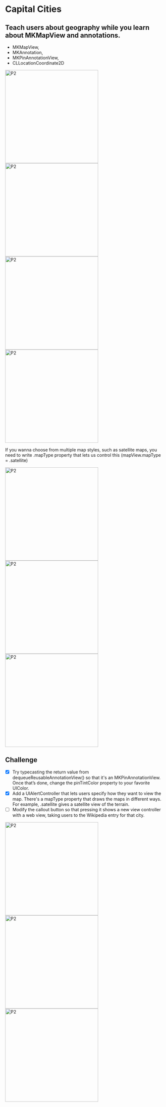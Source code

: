 # Capital Cities

## Teach users about geography while you learn about MKMapView and annotations.

- MKMapView, 
- MKAnnotation, 
- MKPinAnnotationView, 
- CLLocationCoordinate2D


<img width="300" alt="P2" src="https://sun9-39.userapi.com/impg/HibXzNvvC2y9TCgpgzIsV67Erfl5H5Dnk2krcA/5j566rBBz9Y.jpg?size=996x2160&quality=95&sign=959c02acdba0bc79f8aaf33695c77c66&type=album"> <img width="300" alt="P2" src="https://sun9-14.userapi.com/impg/U5i7LkeZwdO0BoP3iU7SoI7Pjij5zMN2dyLqPg/QM0mpVqsrek.jpg?size=996x2160&quality=95&sign=7f9ef2bff963a1cdb735c6c6ec666c13&type=album"> <img width="300" alt="P2" src="https://sun9-62.userapi.com/impg/Kkdc59KchyKyR3JJdvSHIoB2SfVvS2_8YVQfHw/F_F0jrtnGe4.jpg?size=828x1792&quality=95&sign=0565fbc3e4a0278ea05328ace3749856&type=album"> <img width="300" alt="P2" src="https://sun9-13.userapi.com/impg/i7m09H3FTiXPHJTQrWl2BqHzdVDjrRVgqnlWqA/IFZty2QVSXI.jpg?size=828x1792&quality=95&sign=5354794b7dec493f6b041f959d6903cd&type=album"> 
 
 
If you wanna choose from multiple map styles, such as satellite maps, you need to write .mapType property that lets us control this (mapView.mapType = .satellite)

<img width="300" alt="P2" src="https://sun9-19.userapi.com/impg/rcK36bhDr5Ms_tjI4Mc4L8bs1bjfJaj9XmIi1w/xT4euk_jWis.jpg?size=828x1792&quality=95&sign=4eca7b2c7823c46992b0dada5aee86bd&type=album"> <img width="300" alt="P2" src="https://sun9-12.userapi.com/impg/KTywGSpeDXGZ-7dOKmkYIDrm3ZG674PUXvg7Tw/QybV1oRcu_A.jpg?size=828x1792&quality=95&sign=c48038fd4a9ed8d977722845494e0393&type=album"> <img width="300" alt="P2" src="https://sun9-37.userapi.com/impg/iI5sKxIl66ef4-koILAMN6Kv-VsErics82sK-A/TA39IEPPCbk.jpg?size=828x1792&quality=95&sign=fac047d9f55ed3335db18186d8f96aa4&type=album">


## Challenge

- [x] Try typecasting the return value from dequeueReusableAnnotationView() so that it's an MKPinAnnotationView. Once that’s done, change the pinTintColor property to your favorite UIColor.
- [x] Add a UIAlertController that lets users specify how they want to view the map. There's a mapType property that draws the maps in different ways. For example, .satellite gives a satellite view of the terrain.
- [ ] Modify the callout button so that pressing it shows a new view controller with a web view, taking users to the Wikipedia entry for that city.

<img width="300" alt="P2" src="https://sun9-35.userapi.com/impg/tLjP-ZaMn9U2KNH2P-Zogw3LhbY87vUXg4xUCQ/OvF-X8vC2Lw.jpg?size=828x1792&quality=95&sign=c2e48ac77e619c163c5dd37b1ab4f541&type=album"> <img width="300" alt="P2" src="https://sun9-54.userapi.com/impg/GbLZDRBHA9OVMr0MjoIlT1iA9FgmCWvy2idr9Q/XNrM2jpOW5c.jpg?size=828x1792&quality=95&sign=60175fafc3b82f4a2cb7d88ccd9d337f&type=album"> <img width="300" alt="P2" src="https://sun9-71.userapi.com/impg/EZKt5pYLa65YgCiy4G-dUwxeaGcvVAMEQWbiBw/dV0GL3BiM_U.jpg?size=828x1792&quality=95&sign=a9c0cc239cb887c588eafc6fe487635e&type=album">
